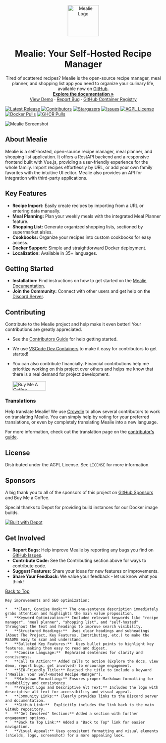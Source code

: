 <div align="center">
  <a href="https://github.com/mealie-recipes/mealie">
    <img src="https://raw.githubusercontent.com/mealie-recipes/mealie/mealie-next/docs/docs/assets/img/logo.svg" alt="Mealie Logo" width="100" height="100">
  </a>

  <h1>Mealie: Your Self-Hosted Recipe Manager</h1>

  <p>
    Tired of scattered recipes? Mealie is the open-source recipe manager, meal planner, and shopping list app you need to organize your culinary life, available now on <a href="https://github.com/mealie-recipes/mealie">GitHub</a>.
    <br />
    <a href="https://docs.mealie.io/"><strong>Explore the documentation »</strong></a>
    <br />
    <a href="https://demo.mealie.io/">View Demo</a>
    ·
    <a href="https://github.com/mealie-recipes/mealie/issues">Report Bug</a>
    ·
    <a href="https://github.com/mealie-recipes/mealie/pkgs/container/mealie">GitHub Container Registry</a>
  </p>
</div>

[![Latest Release](https://img.shields.io/github/v/release/mealie-recipes/mealie?style=flat-square&label=latest%20release)](https://github.com/mealie-recipes/mealie/releases)
[![Contributors](https://img.shields.io/github/contributors/mealie-recipes/mealie.svg?style=flat-square)](https://github.com/mealie-recipes/mealie/graphs/contributors)
[![Stargazers](https://img.shields.io/github/stars/mealie-recipes/mealie.svg?style=flat-square)](https://github.com/mealie-recipes/mealie/stargazers)
[![Issues](https://img.shields.io/github/issues/mealie-recipes/mealie.svg?style=flat-square)](https://github.com/mealie-recipes/mealie/issues)
[![AGPL License](https://img.shields.io/github/license/mealie-recipes/mealie.svg?style=flat-square)](https://github.com/mealie-recipes/mealie/blob/mealie-next/LICENSE)
[![Docker Pulls](https://img.shields.io/docker/pulls/hkotel/mealie?style=flat-square)](https://hub.docker.com/r/hkotel/mealie)
[![GHCR Pulls](https://img.shields.io/badge/dynamic/json?url=https%3A%2F%2Fipitio.github.io%2Fbackage%2Fmealie-recipes%2Fmealie%2Fmealie.json&query=%24.downloads&style=flat-square&label=ghcr%20pulls)](https://github.com/mealie-recipes/mealie/pkgs/container/mealie)

![Mealie Screenshot](docs/docs/assets/img/home_screenshot.png)

## About Mealie

Mealie is a self-hosted, open-source recipe manager, meal planner, and shopping list application. It offers a RestAPI backend and a responsive frontend built with Vue.js, providing a user-friendly experience for the whole family. Import recipes effortlessly by URL, or add your own family favorites with the intuitive UI editor. Mealie also provides an API for integration with third-party applications.

## Key Features

*   **Recipe Import:** Easily create recipes by importing from a URL or entering data manually.
*   **Meal Planning:** Plan your weekly meals with the integrated Meal Planner feature.
*   **Shopping List:** Generate organized shopping lists, sectioned by supermarket aisles.
*   **Cookbooks:** Organize your recipes into custom cookbooks for easy access.
*   **Docker Support:** Simple and straightforward Docker deployment.
*   **Localization:** Available in 35+ languages.

## Getting Started

*   **Installation:**  Find instructions on how to get started on the [Mealie Documentation](https://docs.mealie.io/).
*   **Join the Community:** Connect with other users and get help on the [Discord Server](https://discord.gg/QuStdQGSGK).

## Contributing

Contribute to the Mealie project and help make it even better!  Your contributions are greatly appreciated.
*   See the [Contributors Guide](https://nightly.mealie.io/contributors/developers-guide/code-contributions/) for help getting started.
*   We use [VSCode Dev Containers](https://code.visualstudio.com/docs/remote/containers) to make it easy for contributors to get started!
*   You can also contribute financially. Financial contributions help me prioritize working on this project over others and helps me know that there is a real demand for project development.

    <a href="https://www.buymeacoffee.com/haykot" target="_blank"><img src="https://cdn.buymeacoffee.com/buttons/v2/default-green.png" alt="Buy Me A Coffee" style="height: 30px !important;width: 107px !important;" ></a>

### Translations

Help translate Mealie! We use [Crowdin](https://crowdin.com/project/mealie) to allow several contributors to work on translating Mealie. You can simply help by voting for your preferred translations, or even by completely translating Mealie into a new language.

For more information, check out the translation page on the [contributor's guide](https://nightly.mealie.io/contributors/translating/).

## License

Distributed under the AGPL License. See `LICENSE` for more information.

## Sponsors

A big thank you to all of the sponsors of this project on [GitHub Sponsors](https://github.com/sponsors/hay-kot) and Buy Me a Coffee.

Special thanks to Depot for providing build instances for our Docker image builds.

[![Built with Depot](https://depot.dev/badges/built-with-depot.svg)](https://depot.dev?utm_source=Mealie)

## Get Involved

*   **Report Bugs:**  Help improve Mealie by reporting any bugs you find on [GitHub Issues](https://github.com/mealie-recipes/mealie/issues).
*   **Contribute Code:**  See the Contributing section above for ways to contribute code.
*   **Suggest Features:**  Share your ideas for new features or improvements.
*   **Share Your Feedback:**  We value your feedback - let us know what you think!

[Back to Top](#top)

```
Key improvements and SEO optimization:

*   **Clear, Concise Hook:** The one-sentence description immediately grabs attention and highlights the main value proposition.
*   **Keyword Optimization:** Included relevant keywords like "recipe manager", "meal planner", "shopping list", and "self-hosted" throughout the text and headings to improve search visibility.
*   **Structured Headings:**  Uses clear headings and subheadings (About The Project, Key Features, Contributing, etc.) to make the README easy to scan and understand.
*   **Bulleted Key Features:**  Uses bullet points to highlight key features, making them easy to read and digest.
*   **Concise Language:**  Rephrased sentences for clarity and conciseness.
*   **Call to Action:** Added calls to action (Explore the docs, view demo, report bugs, get involved) to encourage engagement.
*   **SEO-Friendly Title:** Revised the title to include a keyword ("Mealie: Your Self-Hosted Recipe Manager").
*   **Markdown Formatting:** Ensures proper Markdown formatting for readability and consistency.
*   **Project Logo and Descriptive Alt Text:** Includes the logo with descriptive alt text for accessibility and visual appeal.
*   **Community Links:** Clearly provides links to the Discord server and documentation.
*   **GitHub Link:**  Explicitly includes the link back to the main GitHub repository.
*   **"Get Involved" Section:** Added a section with further engagement options.
*   **Back to Top Link:** Added a "Back to Top" link for easier navigation.
*   **Visual Appeal:** Uses consistent formatting and visual elements (shields, logo, screenshot) for a more appealing look.